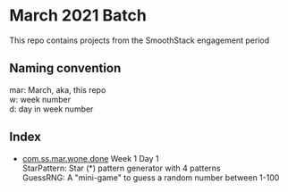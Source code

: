 # March 2021 Batch
This repo contains projects from the SmoothStack engagement period

## Naming convention
mar: March, aka, this repo  
w: week number  
d: day in week number

## Index
- [com.ss.mar.wone.done](src/com/ss/mar/wone/done) Week 1 Day 1  
  StarPattern: Star (*) pattern generator with 4 patterns  
  GuessRNG: A "mini-game" to guess a random number between 1-100
